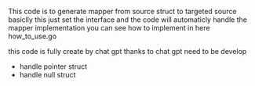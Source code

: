 This code is to generate mapper from source struct to targeted source
basiclly this just set the interface and the code will automaticly handle the mapper implementation
you can see how to implement in here how_to_use.go

this code is fully create by chat gpt 
thanks to chat gpt
need to be develop
- handle pointer struct
- handle null struct